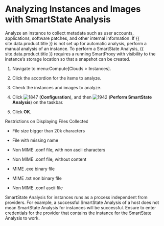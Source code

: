 # Analyzing Instances and Images with SmartState Analysis

Analyze an instance to collect metadata such as user accounts,
applications, software patches, and other internal information. If
{{ site.data.product.title }} is not set up for automatic analysis, perform a manual
analysis of an instance. To perform a SmartState Analysis,
{{ site.data.product.title }} requires a running SmartProxy with visibility to the
instance’s storage location so that a snapshot can be created.

1.  Navigate to menu:Compute\[Clouds \> Instances\].

2.  Click the accordion for the items to analyze.

3.  Check the instances and images to analyze.

4.  Click ![1847](../images/1847.png) (**Configuration**), and then
    ![1942](../images/1942.png) (**Perform SmartState Analysis**) on the
    taskbar.

5.  Click **OK**.

<div class="note">

<div class="title">

Restrictions on Displaying Files Collected

</div>

  - File size bigger than 20k characters

  - File with missing name

  - Non MIME .conf file, with non ascii characters

  - Non MIME .conf file, without content

  - MIME .exe binary file

<!-- end list -->

  - MIME .txt non binary file

  - Non MIME .conf ascii file

</div>

<div class="important">

SmartState Analysis for instances runs as a process independent from
providers. For example, a successful SmartState Analysis of a host does
not mean SmartState Analysis for instances will be successful. Ensure to
enter credentials for the provider that contains the instance for the
SmartState Analysis to work.

</div>
